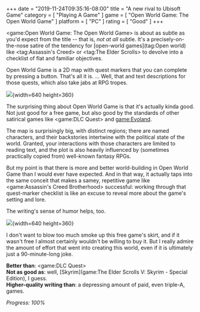 +++
date = "2019-11-24T09:35:16-08:00"
title = "A new rival to Ubisoft Game"
category = [ "Playing A Game" ]
game = [ "Open World Game: The Open World Game" ]
platform = [ "PC" ]
rating = [ "Good" ]
+++

<game:Open World Game: The Open World Game> is about as subtle as you'd expect from the title -- that is, <i>not at all</i> subtle.  It's a precisely-on-the-nose satire of the tendency for [open-world games](tag:Open world) like <tag:Assassin's Creed> or <tag:The Elder Scrolls> to devolve into a checklist of flat and familiar objectives.

Open World Game is a 2D map with quest markers that you can complete by pressing a button.  That's all it is.  ... Well, that and text descriptions for those quests, which also take jabs at RPG tropes.

![]($SiteBaseURL$openworldgame_hideout.jpg){width=640 height=360}

The surprising thing about Open World Game is that it's actually kinda good.  Not just good for a free game, but also good by the standards of other satirical games like <game:DLC Quest> and <game:Evoland>.

The map is surprisingly big, with distinct regions; there are named characters, and their backstories intertwine with the political state of the world.  Granted, your interactions with those characters are limited to reading text, and the plot is also heavily influenced by (sometimes practically copied from) well-known fantasy RPGs.

But my point is that there is more and better world-building in Open World Game than I would ever have expected.  And in that way, it actually taps into the same conceit that makes a samey, repetitive game like <game:Assassin's Creed Brotherhood> successful: working through that quest-marker checklist is like an excuse to reveal more about the game's setting and lore.

The writing's sense of humor helps, too.

![]($SiteBaseURL$openworldgame_messenger.jpg){width=640 height=360}

I don't want to blow too much smoke up this free game's skirt, and if it wasn't free I almost certainly wouldn't be willing to buy it.  But I really admire the amount of effort that went into creating this world, even if it is ultimately just a 90-minute-long joke.

<b>Better than</b>: <game:DLC Quest>  
<b>Not as good as</b>: well, [Skyrim](game:The Elder Scrolls V: Skyrim - Special Edition), I guess.  
<b>Higher-quality writing than</b>: a depressing amount of paid, even triple-A, games.

<i>Progress: 100%</i>

